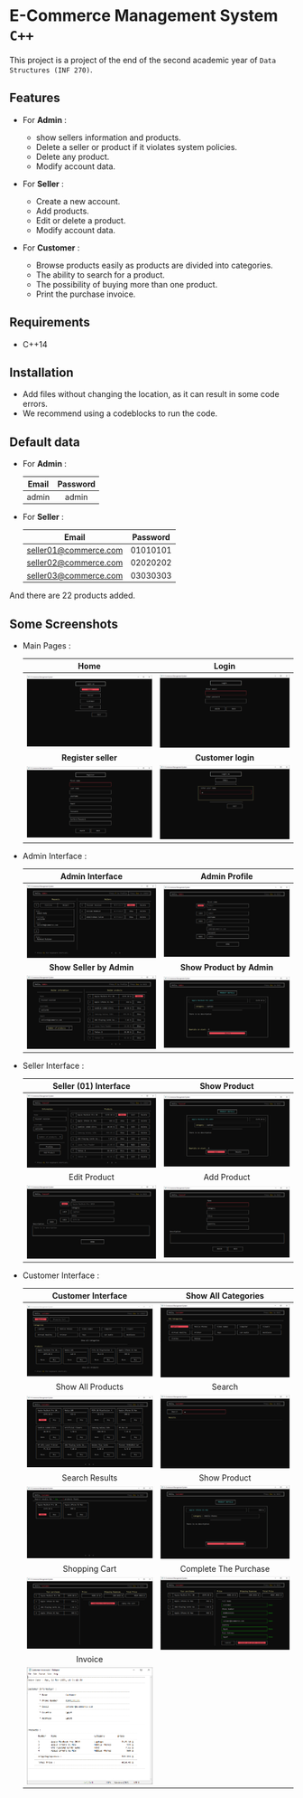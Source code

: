 # E-Commerce Management System `C++`
This project is a project of the end of the second academic year of `Data Structures (INF 270)`.

## Features

* For **Admin** :
  * show sellers information and products.
  * Delete a seller or product if it violates system policies.
  * Delete any product.
  * Modify account data.

* For **Seller** :
  * Create a new account.
  * Add products.
  * Edit or delete a product.
  * Modify account data.
* For **Customer** :
  * Browse products easily as products are divided into categories.
  * The ability to search for a product.
  * The possibility of buying more than one product.
  * Print the purchase invoice.

## Requirements

* C++14

  

## Installation

* Add files without changing the location, as it can result in some code errors.
* We recommend using a codeblocks to run the code.



## Default data

* For **Admin** :	

    | Email | Password |
    | :---: | :------: |
    | admin |  admin   |


* For **Seller** :	

    |         Email         | Password |
    | :-------------------: | :------: |
    | seller01@commerce.com | 01010101 |
    | seller02@commerce.com | 02020202 |
    | seller03@commerce.com | 03030303 |

And there are 22 products added.

## Some Screenshots

* Main Pages :

  |                    Home                     |                     Login                      |
  | :-----------------------------------------: | :--------------------------------------------: |
  |       ![Home](/screenshots/home.png)       |       ![Login](/screenshots/login.png)        |
  |                    **Register seller**          |                     **Customer  login**            |
  |       ![Home](/screenshots/register.png)   |     ![Login](/screenshots/customer_login.png) |



* Admin Interface :

  |               Admin Interface               |                 Admin Profile                  |
  | :-----------------------------------------: | :--------------------------------------------: |
  | ![Admin](/screenshots/admin_interface.png) |   ![Admin Profile](/screenshots/admin_profile.png)    |
  |           **Show Seller by Admin**          |                     **Show Product by Admin**          |
  | ![Show Seller by Admin](/screenshots/show_seller_by_admin.png) |   ![Show Product by Admin](/screenshots/show_product_admin.png)    |



* Seller Interface :
  
  |            Seller (01) Interface            |                  Show Product                  |
  | :-----------------------------------------: | :--------------------------------------------: |
  |   ![Seller](/screenshots/seller_01.png)    | ![Show Product](/screenshots/show_product_seller.png) |
  |                Edit Product                 |               Add Product               |
  | ![Edit Product](/screenshots/edit_product.png) | ![Add Product](/screenshots/add_product.png) |



* Customer Interface :

  |                    Customer Interface                     |                     Show All Categories                      |
  | :-------------------------------------------------------: | :----------------------------------------------------------: |
  |     ![Customer](/screenshots/customer_interface.png)     | ![Show all Categories](/screenshots/show_all_categories.png) |
  |                     Show All Products                     |                            Search                            |
  | ![Show all Products](/screenshots/show_all_products.png) |             ![Search](/screenshots/search.png)              |
  |                      Search Results                       |                         Show Product                         |
  |    ![Search Results](/screenshots/search_results.png)    |   ![Show Product](/screenshots/show_product_customer.png)   |
  |                       Shopping Cart                       |                    Complete The Purchase                     |
  |     ![Shopping Cart](/screenshots/shopping_cart.png)     | ![Complete The Purchase](/screenshots/complete_purchase.png) |
  |                          Invoice                          |                                                              |
  |      ![Invoice](/screenshots/customer_invoice.png)       |                                                              |

